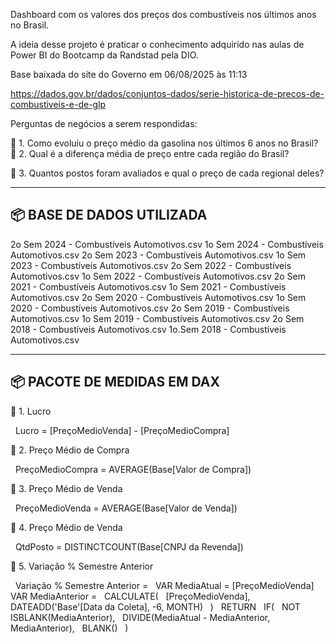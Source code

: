 Dashboard com os valores dos preços dos combustíveis nos últimos anos no Brasil.

A ideia desse projeto é praticar o conhecimento adquirido nas aulas de Power BI do Bootcamp da Randstad pela DIO.


Base baixada do site do Governo em 06/08/2025 às 11:13

https://dados.gov.br/dados/conjuntos-dados/serie-historica-de-precos-de-combustiveis-e-de-glp


Perguntas de negócios a serem respondidas:

📌 1. Como evoluiu o preço médio da gasolina nos últimos 6 anos no Brasil?
 
📌 2. Qual é a diferença média de preço entre cada região do Brasil?

📌 3. Quantos postos foram avaliados e qual o preço de cada regional deles?


----------------------------
📦 BASE DE DADOS UTILIZADA
----------------------------

2o Sem 2024 - Combustíveis Automotivos.csv
1o Sem 2024 - Combustíveis Automotivos.csv
2o Sem 2023 - Combustíveis Automotivos.csv
1o Sem 2023 - Combustíveis Automotivos.csv
2o Sem 2022 - Combustíveis Automotivos.csv
1o Sem 2022 - Combustíveis Automotivos.csv
2o Sem 2021 - Combustíveis Automotivos.csv
1o Sem 2021 - Combustíveis Automotivos.csv
2o Sem 2020 - Combustíveis Automotivos.csv
1o Sem 2020 - Combustíveis Automotivos.csv
2o Sem 2019 - Combustíveis Automotivos.csv
1o Sem 2019 - Combustíveis Automotivos.csv
2o Sem 2018 - Combustíveis Automotivos.csv
1o.Sem 2018 - Combustíveis Automotivos.csv

----------------------------
📦 PACOTE DE MEDIDAS EM DAX
----------------------------

📌 1. Lucro

 	Lucro = [PreçoMedioVenda] - [PreçoMedioCompra]

📌 2. Preço Médio de Compra

 	PreçoMedioCompra = AVERAGE(Base[Valor de Compra])

📌 3. Preço Médio de Venda

 	PreçoMedioVenda = AVERAGE(Base[Valor de Venda])

📌 4. Preço Médio de Venda

 	QtdPosto = DISTINCTCOUNT(Base[CNPJ da Revenda])

📌 5. Variação % Semestre Anterior

 	Variação % Semestre Anterior =
 	VAR MediaAtual = [PreçoMedioVenda]
 	VAR MediaAnterior =
 	    CALCULATE(
        	[PreçoMedioVenda],
 	        DATEADD('Base'[Data da Coleta], -6, MONTH)
 	    )
 	RETURN
 	IF(
 	    NOT ISBLANK(MediaAnterior),
 	    DIVIDE(MediaAtual - MediaAnterior, MediaAnterior),
 	    BLANK()
 	)
